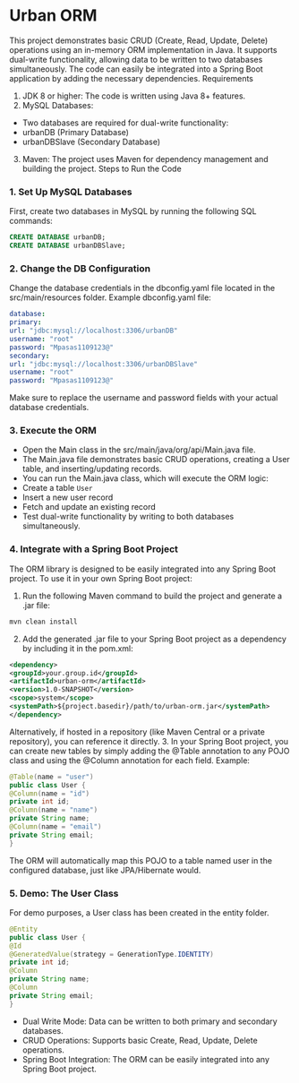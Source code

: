 # Urban ORM
This project demonstrates basic CRUD (Create, Read, Update, Delete) operations using an
in-memory ORM implementation in Java.
It supports dual-write functionality, allowing data to be written to two databases simultaneously.
The code can easily be integrated into a Spring Boot application by adding the necessary
dependencies.
Requirements
1. JDK 8 or higher: The code is written using Java 8+ features.
2. MySQL Databases:
- Two databases are required for dual-write functionality:
- urbanDB (Primary Database)
- urbanDBSlave (Secondary Database)
3. Maven: The project uses Maven for dependency management and building the project.
   Steps to Run the Code
### 1. Set Up MySQL Databases
First, create two databases in MySQL by running the following SQL commands:
```sql
CREATE DATABASE urbanDB;
CREATE DATABASE urbanDBSlave;
```
### 2. Change the DB Configuration
Change the database credentials in the dbconfig.yaml file located in the src/main/resources folder.
Example dbconfig.yaml file:
```yaml
database:
primary:
url: "jdbc:mysql://localhost:3306/urbanDB"
username: "root"
password: "Mpasas1109123@"
secondary:
url: "jdbc:mysql://localhost:3306/urbanDBSlave"
username: "root"
password: "Mpasas1109123@"
```
Make sure to replace the username and password fields with your actual database credentials.
### 3. Execute the ORM
- Open the Main class in the src/main/java/org/api/Main.java file.
- The Main.java file demonstrates basic CRUD operations, creating a User table, and
  inserting/updating records.
- You can run the Main.java class, which will execute the ORM logic:
- Create a table `User`
- Insert a new user record
- Fetch and update an existing record
- Test dual-write functionality by writing to both databases simultaneously.
### 4. Integrate with a Spring Boot Project
The ORM library is designed to be easily integrated into any Spring Boot project.
To use it in your own Spring Boot project:
1. Run the following Maven command to build the project and generate a .jar file:
```bash
mvn clean install
```
2. Add the generated .jar file to your Spring Boot project as a dependency by including it in the
   pom.xml:
```xml
<dependency>
<groupId>your.group.id</groupId>
<artifactId>urban-orm</artifactId>
<version>1.0-SNAPSHOT</version> 
<scope>system</scope>
<systemPath>${project.basedir}/path/to/urban-orm.jar</systemPath>
</dependency>
```
Alternatively, if hosted in a repository (like Maven Central or a private repository), you can
reference it directly.
3. In your Spring Boot project, you can create new tables by simply adding the @Table annotation to
   any POJO class and using the @Column annotation for each field.
   Example:
```java
@Table(name = "user")
public class User {
@Column(name = "id")
private int id;
@Column(name = "name")
private String name;
@Column(name = "email")
private String email;
}
```
The ORM will automatically map this POJO to a table named user in the configured database, just
like JPA/Hibernate would.
### 5. Demo: The User Class
For demo purposes, a User class has been created in the entity folder.
```java
@Entity
public class User {
@Id
@GeneratedValue(strategy = GenerationType.IDENTITY)
private int id;
@Column
private String name;
@Column
private String email;
}
```
- Dual Write Mode: Data can be written to both primary and secondary databases.
- CRUD Operations: Supports basic Create, Read, Update, Delete operations.
- Spring Boot Integration: The ORM can be easily integrated into any Spring Boot project.